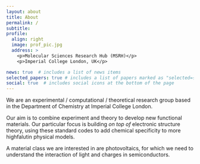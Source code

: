 ```yaml
---
layout: about
title: About
permalink: /
subtitle: 
profile:
  align: right
  image: prof_pic.jpg
  address: >
    <p>Molecular Sciences Research Hub (MSRH)</p>
    <p>Imperial College London, UK</p>

news: true  # includes a list of news items
selected_papers: true # includes a list of papers marked as "selected={true}"
social: true  # includes social icons at the bottom of the page
---
```


We are an experimental / computational / theoretical research group based in
the Department of Chemistry at Imperial College London. 

Our aim is to combine experiment and theory to develop new functional
materials. 
Our particular focus is building *on top of* electronic structure theory, using
these standard codes to add chemical specificity to more highfalutin physical
models. 

A material class we are interested in are photovoltaics, for which we need to
understand the interaction of light and charges in semiconductors. 

